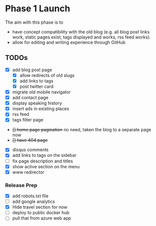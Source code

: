 # Phase 1 Launch

The aim with this phase is to

 - have concept compatibility with the old blog (e.g. all blog post links work, static pages exist, tags displayed 
 and works, rss feed works).
 - allow for editing and writing experience through GitHub
 
## TODOs

 - [x] add blog post page
    - [x] allow redirects of old slugs
    - [x] add links to tags
    - [x] post twitter card
 - [x] migrate old mobile navigator 
 - [x] add contact page
 - [x] display speaking history
 - [x] insert ads in existing places
 - [x] rss feed
 - [x] tags filter page
 - ~~[] home page pagination~~ no need, taken the blog to a separate page now
 - ~~[] have 404 page~~
 - [x] disqus comments
 - [x] add links to tags on the sidebar
 - [ ] fix page description and titles
 - [x] show active section on the menu
 - [x] www redirector
 
### Release Prep
 
 - [x] add robots.txt file
 - [ ] add google analytics
 - [x] Hide travel section for now
 - [ ] deploy to public docker hub
 - [ ] pull that from azure web app